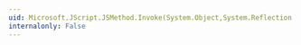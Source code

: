 ```yaml
---
uid: Microsoft.JScript.JSMethod.Invoke(System.Object,System.Reflection.BindingFlags,System.Reflection.Binder,System.Object[],System.Globalization.CultureInfo)
internalonly: False
---
```

